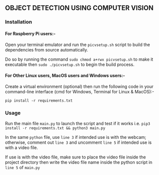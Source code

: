 ## OBJECT DETECTION USING COMPUTER VISION

### Installation
 
#### For Raspberry Pi users:-

Open your terminal emulator and run the `picvsetup.sh` script to build the dependencies from source automatically.

Do so by running the command `sudo chmod a+rwx picvsetup.sh` to make it executable then `sudo ./picvsetup.sh` to begin the build process.

#### For Other Linux users, MacOS users and Windows users:-

Create a virtual environment (optional) then run the following code in your command-line interface (cmd for Windows, Terminal for Linux & MacOS):-

`pip install -r requirements.txt`


### Usage

Run the main file `main.py` to launch the script and test if it works i.e. `pip3 install -r requirements.txt && python3 main.py`

In the same `python` file, use `line 3` if intended use is with the webcam; otherwise, comment out `line 3` and uncomment `line 5` if intended use is with a video file.

If use is with the video file, make sure to place the video file inside the project directory then write the video file name inside the python script in `line 5` of `main.py`
